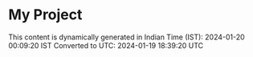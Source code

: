 # My Project

This content is dynamically generated in Indian Time (IST): 2024-01-20 00:09:20 IST
Converted to UTC: 2024-01-19 18:39:20 UTC
